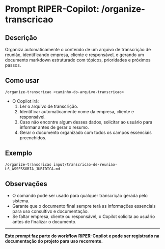 # Prompt RIPER-Copilot: /organize-transcricao

## Descrição
Organiza automaticamente o conteúdo de um arquivo de transcrição de reunião, identificando empresa, cliente e responsável, e gerando um documento markdown estruturado com tópicos, prioridades e próximos passos.

## Como usar
```
/organize-transcricao <caminho-do-arquivo-transcricao>
```

- O Copilot irá:
  1. Ler o arquivo de transcrição.
  2. Identificar automaticamente nome da empresa, cliente e responsável.
  3. Caso não encontre algum desses dados, solicitar ao usuário para informar antes de gerar o resumo.
  4. Gerar o documento organizado com todos os campos essenciais preenchidos.

## Exemplo
```
/organize-transcricao input/transcricao-de-reuniao-LS_ASSESSORIA_JURIDICA.md
```

## Observações
- O comando pode ser usado para qualquer transcrição gerada pelo sistema.
- Garante que o documento final sempre terá as informações essenciais para uso consultivo e documentação.
- Se faltar empresa, cliente ou responsável, o Copilot solicita ao usuário antes de finalizar o documento.

---

**Este prompt faz parte do workflow RIPER-Copilot e pode ser registrado na documentação do projeto para uso recorrente.**
